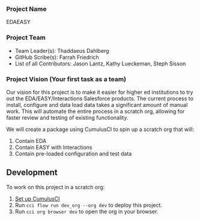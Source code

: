 ### Project Name
EDAEASY

### Project Team
* Team Leader(s): Thaddaeus Dahlberg
* GitHub Scribe(s): Farrah Friedrich
* List of all Contributors: Jason Lantz, Kathy Lueckeman, Steph Sisson

### Project Vision (Your first task as a team)
Our vision for this project is to make it easier for higher ed institutions to try out the EDA/EASY/Interactions Salesforce products. The current process to install, configure and data load data takes a significant amount of manual work. This will automate the entire process in a scratch org, allowing for faster review and testing of existing functionality. 

We will create a package using CumulusCI to spin up a scratch org that will:
1. Contain EDA
2. Contain EASY with Interactions
3. Contain pre-loaded configuration and test data


## Development

To work on this project in a scratch org:

1. [Set up CumulusCI](https://cumulusci.readthedocs.io/en/latest/tutorial.html)
2. Run `cci flow run dev_org --org dev` to deploy this project.
3. Run `cci org browser dev` to open the org in your browser.
